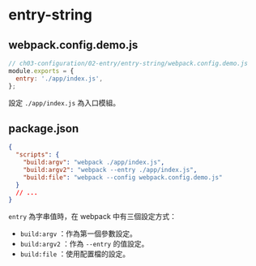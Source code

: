 # entry-string

## webpack.config.demo.js

```js
// ch03-configuration/02-entry/entry-string/webpack.config.demo.js
module.exports = {
  entry: './app/index.js',
};
```

設定 `./app/index.js` 為入口模組。

## package.json

```json
{
  "scripts": {
    "build:argv": "webpack ./app/index.js",
    "build:argv2": "webpack --entry ./app/index.js",
    "build:file": "webpack --config webpack.config.demo.js"
  }
  // ...
}
```

`entry` 為字串值時，在 webpack 中有三個設定方式：

- `build:argv` ：作為第一個參數設定。
- `build:argv2` ：作為 `--entry` 的值設定。
- `build:file` ：使用配置檔的設定。
